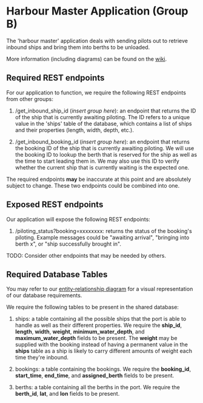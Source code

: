 # Harbour Master Application (Group B)
The 'harbour master' application deals with sending pilots out to retrieve inbound ships and bring them into berths to be unloaded.

More information (including diagrams) can be found on the [wiki](https://github.com/com619-2021/HarbourAppB/wiki).

## Required REST endpoints
For our application to function, we require the following REST endpoints from other groups:

1. /get_inbound_ship_id (*insert group here*): an endpoint that returns the ID of the ship that is currently awaiting piloting. The ID refers to a unique value in the 'ships' table of the database, which contains a list of ships and their properties (length, width, depth, etc.).

2. /get_inbound_booking_id (*insert group here*): an endpoint that returns the booking ID of the ship that is currently awaiting piloting. We will use the booking ID to lookup the berth that is reserved for the ship as well as the time to start leading them in. We may also use this ID to verify whether the current ship that is currently waiting is the expected one.

The required endpoints **may** be inaccurate at this point and are absolutely subject to change. These two endpoints could be combined into one.

## Exposed REST endpoints
Our application will expose the following REST endpoints:

1. /piloting_status?booking=xxxxxxxx: returns the status of the booking's piloting. Example messages could be "awaiting arrival", "bringing into berth x", or "ship successfully brought in".

TODO: Consider other endpoints that may be needed by others.

## Required Database Tables
You may refer to our [entity-relationship diagram](./documentation/entity-relationship.drawio.png) for a visual representation of our database requirements.

We require the following tables to be present in the shared database:

1. ships: a table containing all the possible ships that the port is able to handle as well as their different properties. We require the **ship_id**, **length**, **width**, **weight**, **minimum_water_depth**, and **maximum_water_depth** fields to be present. The **weight** may be supplied with the booking instead of having a permanent value in the **ships** table as a ship is likely to carry different amounts of weight each time they're inbound.

2. bookings: a table containing the bookings. We require the **booking_id**, **start_time**, **end_time**, and **assigned_berth** fields to be present.

3. berths: a table containing all the berths in the port. We require the **berth_id**, **lat**, and **lon** fields to be present.
